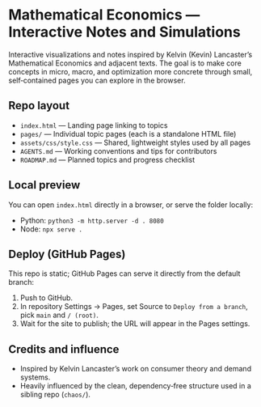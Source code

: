 Mathematical Economics — Interactive Notes and Simulations
=========================================================

Interactive visualizations and notes inspired by Kelvin (Kevin) Lancaster’s Mathematical Economics and adjacent texts. The goal is to make core concepts in micro, macro, and optimization more concrete through small, self‑contained pages you can explore in the browser.

Repo layout
-----------
- `index.html` — Landing page linking to topics
- `pages/` — Individual topic pages (each is a standalone HTML file)
- `assets/css/style.css` — Shared, lightweight styles used by all pages
- `AGENTS.md` — Working conventions and tips for contributors
- `ROADMAP.md` — Planned topics and progress checklist

Local preview
-------------
You can open `index.html` directly in a browser, or serve the folder locally:

- Python: `python3 -m http.server -d . 8080`
- Node: `npx serve .`

Deploy (GitHub Pages)
---------------------
This repo is static; GitHub Pages can serve it directly from the default branch:

1. Push to GitHub.
2. In repository Settings → Pages, set Source to `Deploy from a branch`, pick `main` and `/ (root)`.
3. Wait for the site to publish; the URL will appear in the Pages settings.

Credits and influence
---------------------
- Inspired by Kelvin Lancaster’s work on consumer theory and demand systems.
- Heavily influenced by the clean, dependency‑free structure used in a sibling repo (`chaos/`).

